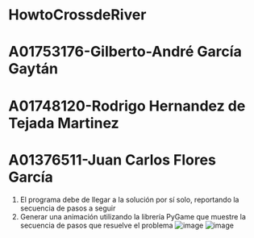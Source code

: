 # HowtoCrossdeRiver
# A01753176-Gilberto-André García Gaytán
# A01748120-Rodrigo Hernandez de Tejada Martinez
# A01376511-Juan Carlos Flores García
1. El programa debe de llegar a la solución por sí solo, reportando la secuencia de pasos a seguir
2. Generar una animación utilizando la librería PyGame que muestre la secuencia de pasos que resuelve el problema
![image](https://user-images.githubusercontent.com/84719490/190702912-44229ecb-e025-429c-8610-87f9cbda42c5.png)
![image](https://user-images.githubusercontent.com/84719490/190702939-9042b4bc-62f0-4da4-bfd7-df4f1be955c5.png)
